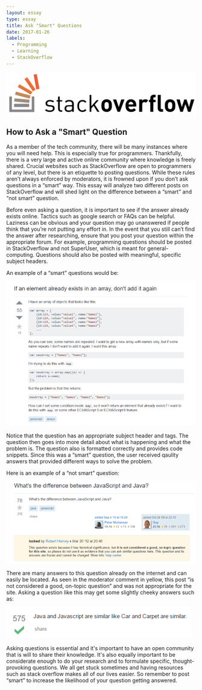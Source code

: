 ```yaml
---
layout: essay
type: essay
title: Ask "Smart" Questions
date: 2017-01-26
labels:
  - Programming
  - Learning
  - StackOverflow
---
```


<img class="ui fluid image" src="../images/stackoverflow.jpg">

## How to Ask a "Smart" Question

As a member of the tech community, there will be many instances where you will need help. This is especially true for programmers. Thankfully, there is a very large and active online community where knowledge is freely shared. Crucial websites such as StackOverflow are open to programmers of any level, but there is an etiquette to posting questions. While these rules aren’t always enforced by moderators, it is frowned upon if you don’t ask questions in a “smart” way. This essay will analyze two different posts on StackOverflow and will shed light on the difference between a  “smart” and “not smart” question. 

Before even asking a question, it is important to see if the answer already exists online. Tactics such as google search or FAQs can be helpful. Laziness can be obvious and your question may go unanswered if people think that you’re not putting any effort in. In the event that you still can’t find the answer after researching, ensure that you post your question within the appropriate forum. For example, programming questions should be posted in StackOverflow and not SuperUser, which is meant for general-computing. Questions should also be posted with meaningful, specific subject headers. 

An example of a “smart” questions would be:

<img class="ui centered image" src="../images/stack-question-smart.PNG">

Notice that the question has an appropriate subject header and tags. The question then goes into more detail about what is happening and what the problem is. The question also is formatted correctly and provides code snippets. Since this was a “smart” question, the user received qaulity answers that provided different ways to solve the problem. 

Here is an example of a “not smart” question: 

<img class="ui centered image" src="../images/stack-question-notsmart.PNG">

There are many answers to this question already on the internet and can easily be located. As seen in the moderator comment in yellow, this post “is not considered a good, on-topic question” and was not appropriate for the site. Asking a question like this may get some slightly cheeky answers such as:

<img class="ui centered image" src="../images/stack-question-reply.PNG">

Asking questions is essential and it's important to have an open community that is will to share their knowledge. It's also equally important to be considerate enough to do your research and to formulate specific, thought-provoking questions. We all get stuck sometimes and having resources such as stack overflow makes all of our lives easier. So remember to post “smart” to increase the likelihood of your question getting answered. 
